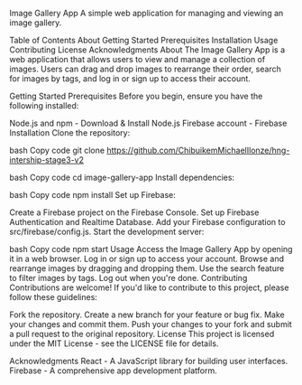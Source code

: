 Image Gallery App
A simple web application for managing and viewing an image gallery.

Table of Contents
About
Getting Started
Prerequisites
Installation
Usage
Contributing
License
Acknowledgments
About
The Image Gallery App is a web application that allows users to view and manage a collection of images. Users can drag and drop images to rearrange their order, search for images by tags, and log in or sign up to access their account.

Getting Started
Prerequisites
Before you begin, ensure you have the following installed:

Node.js and npm - Download & Install Node.js
Firebase account - Firebase
Installation
Clone the repository:

bash
Copy code
git clone https://github.com/ChibuikemMichaelIlonze/hng-intership-stage3-v2


bash
Copy code
cd image-gallery-app
Install dependencies:

bash
Copy code
npm install
Set up Firebase:

Create a Firebase project on the Firebase Console.
Set up Firebase Authentication and Realtime Database.
Add your Firebase configuration to src/firebase/config.js.
Start the development server:

bash
Copy code
npm start
Usage
Access the Image Gallery App by opening it in a web browser.
Log in or sign up to access your account.
Browse and rearrange images by dragging and dropping them.
Use the search feature to filter images by tags.
Log out when you're done.
Contributing
Contributions are welcome! If you'd like to contribute to this project, please follow these guidelines:

Fork the repository.
Create a new branch for your feature or bug fix.
Make your changes and commit them.
Push your changes to your fork and submit a pull request to the original repository.
License
This project is licensed under the MIT License - see the LICENSE file for details.

Acknowledgments
React - A JavaScript library for building user interfaces.
Firebase - A comprehensive app development platform.

